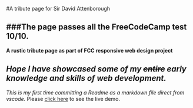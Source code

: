 #A tribute page for Sir David Attenborough

###The page passes all the FreeCodeCamp test 10/10.
---

**A rustic tribute page as part of FCC responsive web design project**

*Hope I have showcased some of my ~~entire~~ early knowledge and skills of web development.*
---

*This is my first time committing a Readme as a markdown file direct from vscode.*
Please [click here](https://burmanp.github.io/tributePage/) to see the live demo.


